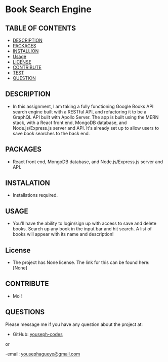 # Book Search Engine

## TABLE OF CONTENTS
  - [DESCRIPTION](#description)
  - [PACKAGES](#packages)
  - [INSTALLION](#installation)
  - [Usage](#usage)
  - [LICENSE](#license)
  - [CONTRIBUTE](#contribute)
  - [TEST](#test)
  - [QUESTION](#questions)

## DESCRIPTION
        
- In this assignment, l am taking a fully functioning Google Books API search engine built with a RESTful API, and refactoring it to be a GraphQL API built with Apollo Server. The app is built using the MERN stack, with a React front end, MongoDB database, and Node.js/Express.js server and API. It's already set up to allow users to save book searches to the back end.

## PACKAGES

- React front end, MongoDB database, and Node.js/Express.js server and API.


## INSTALATION
      
- Installations required.

## USAGE

- You'll have the ability to login/sign up with access to save and delete books. Search up any book in the input bar and hit search. A list of books will appear with its name and description!


## License
- The project has None license. The link for this can be found here: [None]

## CONTRIBUTE

- Moi!

## QUESTIONS

Please message me if you have any question about the project at:

- GitHub: [youseph-codes](https://github.com/youseph-codes)
        
or
        
-email: [yousephagueye@gmail.com](mailto:yousephagueye@gmail.com})
